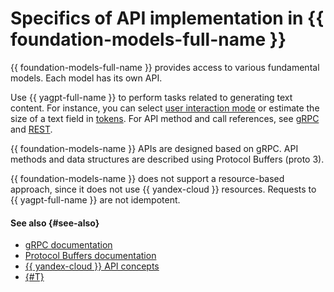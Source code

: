 # Specifics of API implementation in {{ foundation-models-full-name }}

{{ foundation-models-full-name }} provides access to various fundamental models. Each model has its own API.

Use {{ yagpt-full-name }} to perform tasks related to generating text content. For instance, you can select [user interaction mode](../concepts/index.md#working-modes) or estimate the size of a text field in [tokens](../concepts/yandexgpt/tokens.md). For API method and call references, see [gRPC](../text-generation/api-ref/grpc/) and [REST](../text-generation/api-ref/).

{{ foundation-models-name }} APIs are designed based on gRPC. API methods and data structures are described using Protocol Buffers (proto 3).

{{ foundation-models-name }} does not support a resource-based approach, since it does not use {{ yandex-cloud }} resources. Requests to {{ yagpt-full-name }} are not idempotent.

#### See also {#see-also}

* [gRPC documentation](https://grpc.io/docs/)
* [Protocol Buffers documentation](https://developers.google.com/protocol-buffers/docs/proto3)
* [{{ yandex-cloud }} API concepts](../../api-design-guide/concepts/general.md#resource-oriented-design)
* [{#T}](../api-ref/migration-to-v1.md)
